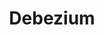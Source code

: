 ---
codehost: https://github.com/https://github.com/debezium
logohandle: debeziumio
sort: debezium
title: Debezium
twitter: https://x.com/debezium
website: https://debezium.io/
---